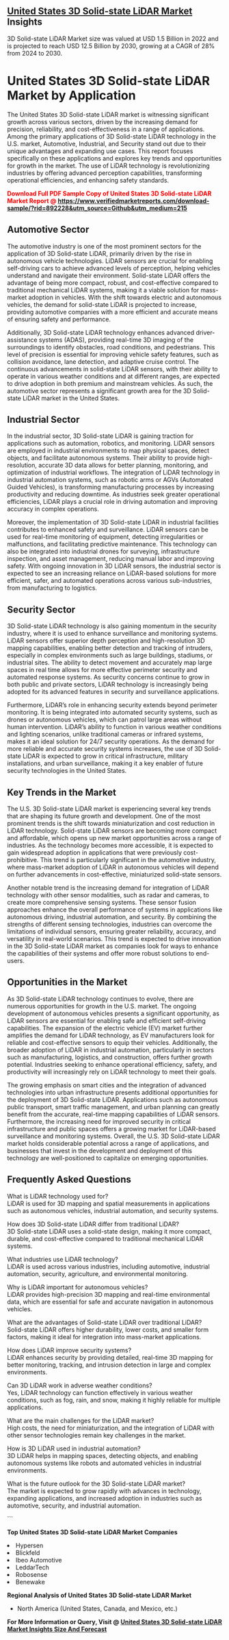 <h2><a href="https://www.verifiedmarketreports.com/download-sample/?rid=892228&amp;utm_source=Github&amp;utm_medium=215" target="_blank">United States 3D Solid-state LiDAR Market</a> Insights</h2><p>3D Solid-state LiDAR Market size was valued at USD 1.5 Billion in 2022 and is projected to reach USD 12.5 Billion by 2030, growing at a CAGR of 28% from 2024 to 2030.</p><p><h1>United States 3D Solid-state LiDAR Market by Application</h1><p>The United States 3D Solid-state LiDAR market is witnessing significant growth across various sectors, driven by the increasing demand for precision, reliability, and cost-effectiveness in a range of applications. Among the primary applications of 3D Solid-state LiDAR technology in the U.S. market, Automotive, Industrial, and Security stand out due to their unique advantages and expanding use cases. This report focuses specifically on these applications and explores key trends and opportunities for growth in the market. The use of LiDAR technology is revolutionizing industries by offering advanced perception capabilities, transforming operational efficiencies, and enhancing safety standards. <strong><p><span class=""><span style="color: #ff0000;"><strong>Download Full PDF Sample Copy of United States 3D Solid-state LiDAR Market Report</strong> @ </span><a href="https://www.verifiedmarketreports.com/download-sample/?rid=892228&amp;utm_source=Github&amp;utm_medium=215" target="_blank">https://www.verifiedmarketreports.com/download-sample/?rid=892228&amp;utm_source=Github&amp;utm_medium=215</a></span></p></strong></p><h2>Automotive Sector</h2><p>The automotive industry is one of the most prominent sectors for the application of 3D Solid-state LiDAR, primarily driven by the rise in autonomous vehicle technologies. LiDAR sensors are crucial for enabling self-driving cars to achieve advanced levels of perception, helping vehicles understand and navigate their environment. Solid-state LiDAR offers the advantage of being more compact, robust, and cost-effective compared to traditional mechanical LiDAR systems, making it a viable solution for mass-market adoption in vehicles. With the shift towards electric and autonomous vehicles, the demand for solid-state LiDAR is projected to increase, providing automotive companies with a more efficient and accurate means of ensuring safety and performance.<p>Additionally, 3D Solid-state LiDAR technology enhances advanced driver-assistance systems (ADAS), providing real-time 3D imaging of the surroundings to identify obstacles, road conditions, and pedestrians. This level of precision is essential for improving vehicle safety features, such as collision avoidance, lane detection, and adaptive cruise control. The continuous advancements in solid-state LiDAR sensors, with their ability to operate in various weather conditions and at different ranges, are expected to drive adoption in both premium and mainstream vehicles. As such, the automotive sector represents a significant growth area for the 3D Solid-state LiDAR market in the United States.</p><h2>Industrial Sector</h2><p>In the industrial sector, 3D Solid-state LiDAR is gaining traction for applications such as automation, robotics, and monitoring. LiDAR sensors are employed in industrial environments to map physical spaces, detect objects, and facilitate autonomous systems. Their ability to provide high-resolution, accurate 3D data allows for better planning, monitoring, and optimization of industrial workflows. The integration of LiDAR technology in industrial automation systems, such as robotic arms or AGVs (Automated Guided Vehicles), is transforming manufacturing processes by increasing productivity and reducing downtime. As industries seek greater operational efficiencies, LiDAR plays a crucial role in driving automation and improving accuracy in complex operations.<p>Moreover, the implementation of 3D Solid-state LiDAR in industrial facilities contributes to enhanced safety and surveillance. LiDAR sensors can be used for real-time monitoring of equipment, detecting irregularities or malfunctions, and facilitating predictive maintenance. This technology can also be integrated into industrial drones for surveying, infrastructure inspection, and asset management, reducing manual labor and improving safety. With ongoing innovation in 3D LiDAR sensors, the industrial sector is expected to see an increasing reliance on LiDAR-based solutions for more efficient, safer, and automated operations across various sub-industries, from manufacturing to logistics.</p><h2>Security Sector</h2><p>3D Solid-state LiDAR technology is also gaining momentum in the security industry, where it is used to enhance surveillance and monitoring systems. LiDAR sensors offer superior depth perception and high-resolution 3D mapping capabilities, enabling better detection and tracking of intruders, especially in complex environments such as large buildings, stadiums, or industrial sites. The ability to detect movement and accurately map large spaces in real time allows for more effective perimeter security and automated response systems. As security concerns continue to grow in both public and private sectors, LiDAR technology is increasingly being adopted for its advanced features in security and surveillance applications.<p>Furthermore, LiDAR’s role in enhancing security extends beyond perimeter monitoring. It is being integrated into automated security systems, such as drones or autonomous vehicles, which can patrol large areas without human intervention. LiDAR’s ability to function in various weather conditions and lighting scenarios, unlike traditional cameras or infrared systems, makes it an ideal solution for 24/7 security operations. As the demand for more reliable and accurate security systems increases, the use of 3D Solid-state LiDAR is expected to grow in critical infrastructure, military installations, and urban surveillance, making it a key enabler of future security technologies in the United States.</p><h2>Key Trends in the Market</h2><p>The U.S. 3D Solid-state LiDAR market is experiencing several key trends that are shaping its future growth and development. One of the most prominent trends is the shift towards miniaturization and cost reduction in LiDAR technology. Solid-state LiDAR sensors are becoming more compact and affordable, which opens up new market opportunities across a range of industries. As the technology becomes more accessible, it is expected to gain widespread adoption in applications that were previously cost-prohibitive. This trend is particularly significant in the automotive industry, where mass-market adoption of LiDAR in autonomous vehicles will depend on further advancements in cost-effective, miniaturized solid-state sensors.<p>Another notable trend is the increasing demand for integration of LiDAR technology with other sensor modalities, such as radar and cameras, to create more comprehensive sensing systems. These sensor fusion approaches enhance the overall performance of systems in applications like autonomous driving, industrial automation, and security. By combining the strengths of different sensing technologies, industries can overcome the limitations of individual sensors, ensuring greater reliability, accuracy, and versatility in real-world scenarios. This trend is expected to drive innovation in the 3D Solid-state LiDAR market as companies look for ways to enhance the capabilities of their systems and offer more robust solutions to end-users.</p><h2>Opportunities in the Market</h2><p>As 3D Solid-state LiDAR technology continues to evolve, there are numerous opportunities for growth in the U.S. market. The ongoing development of autonomous vehicles presents a significant opportunity, as LiDAR sensors are essential for enabling safe and efficient self-driving capabilities. The expansion of the electric vehicle (EV) market further amplifies the demand for LiDAR technology, as EV manufacturers look for reliable and cost-effective sensors to equip their vehicles. Additionally, the broader adoption of LiDAR in industrial automation, particularly in sectors such as manufacturing, logistics, and construction, offers further growth potential. Industries seeking to enhance operational efficiency, safety, and productivity will increasingly rely on LiDAR technology to meet their goals.<p>The growing emphasis on smart cities and the integration of advanced technologies into urban infrastructure presents additional opportunities for the deployment of 3D Solid-state LiDAR. Applications such as autonomous public transport, smart traffic management, and urban planning can greatly benefit from the accurate, real-time mapping capabilities of LiDAR sensors. Furthermore, the increasing need for improved security in critical infrastructure and public spaces offers a growing market for LiDAR-based surveillance and monitoring systems. Overall, the U.S. 3D Solid-state LiDAR market holds considerable potential across a range of applications, and businesses that invest in the development and deployment of this technology are well-positioned to capitalize on emerging opportunities.</p><h2>Frequently Asked Questions</h2><p>What is LiDAR technology used for? <br> LiDAR is used for 3D mapping and spatial measurements in applications such as autonomous vehicles, industrial automation, and security systems.</p><p>How does 3D Solid-state LiDAR differ from traditional LiDAR? <br> 3D Solid-state LiDAR uses a solid-state design, making it more compact, durable, and cost-effective compared to traditional mechanical LiDAR systems.</p><p>What industries use LiDAR technology? <br> LiDAR is used across various industries, including automotive, industrial automation, security, agriculture, and environmental monitoring.</p><p>Why is LiDAR important for autonomous vehicles? <br> LiDAR provides high-precision 3D mapping and real-time environmental data, which are essential for safe and accurate navigation in autonomous vehicles.</p><p>What are the advantages of Solid-state LiDAR over traditional LiDAR? <br> Solid-state LiDAR offers higher durability, lower costs, and smaller form factors, making it ideal for integration into mass-market applications.</p><p>How does LiDAR improve security systems? <br> LiDAR enhances security by providing detailed, real-time 3D mapping for better monitoring, tracking, and intrusion detection in large and complex environments.</p><p>Can 3D LiDAR work in adverse weather conditions? <br> Yes, LiDAR technology can function effectively in various weather conditions, such as fog, rain, and snow, making it highly reliable for multiple applications.</p><p>What are the main challenges for the LiDAR market? <br> High costs, the need for miniaturization, and the integration of LiDAR with other sensor technologies remain key challenges in the market.</p><p>How is 3D LiDAR used in industrial automation? <br> 3D LiDAR helps in mapping spaces, detecting objects, and enabling autonomous systems like robots and automated vehicles in industrial environments.</p><p>What is the future outlook for the 3D Solid-state LiDAR market? <br> The market is expected to grow rapidly with advances in technology, expanding applications, and increased adoption in industries such as automotive, security, and industrial automation.</p>```</p><p><strong>Top United States 3D Solid-state LiDAR Market Companies</strong></p><div data-test-id=""><p><li>Hypersen</li><li> Blickfeld</li><li> Ibeo Automotive</li><li> LeddarTech</li><li> Robosense</li><li> Benewake</li></p><div><strong>Regional Analysis of&nbsp;United States 3D Solid-state LiDAR Market</strong></div><ul><li dir="ltr"><p dir="ltr">North America&nbsp;(United States, Canada, and Mexico, etc.)</p></li></ul><p><strong>For More Information or Query, Visit @&nbsp;</strong><strong><a href="https://www.verifiedmarketreports.com/product/3d-solid-state-lidar-market/?utm_source=Github&amp;utm_medium=215" target="_blank">United States 3D Solid-state LiDAR Market Insights Size And Forecast</a></strong></p></div>
